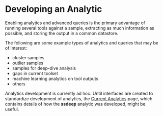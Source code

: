 # Developing an Analytic

Enabling analytics and advanced queries is the primary advantage of running several tools against a sample, extracting as much information as possible, and storing the output in a common datastore.

The following are some example types of analytics and queries that may be of interest:

- cluster samples
- outlier samples
- samples for deep-dive analysis
- gaps in current toolset
- machine learning analytics on tool outputs
- others

Analytics development is currently ad hoc. Until interfaces are created to standardize development of analytics, the [Current Analytics](use/use-analytics.md) page, which contains details of how the **ssdeep** analytic was developed, might be useful.